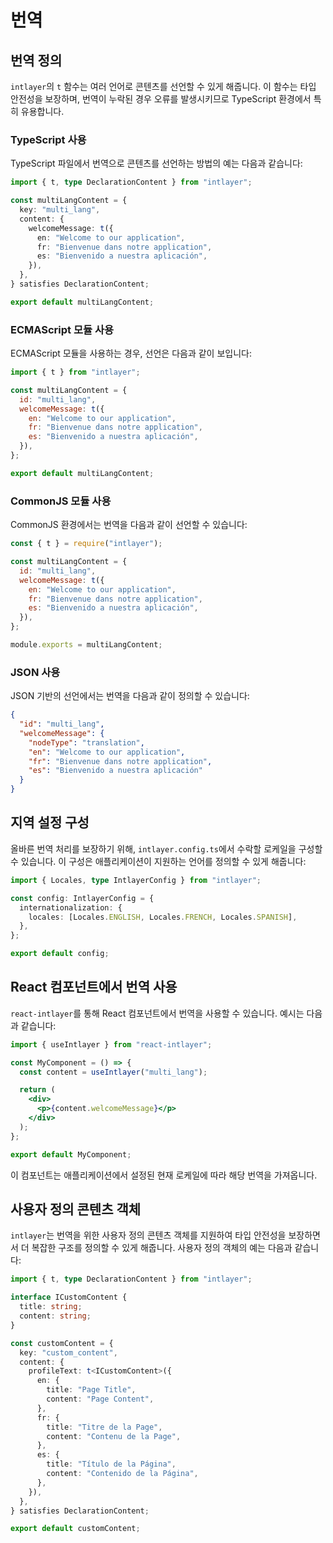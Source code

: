# 번역

## 번역 정의

`intlayer`의 `t` 함수는 여러 언어로 콘텐츠를 선언할 수 있게 해줍니다. 이 함수는 타입 안전성을 보장하며, 번역이 누락된 경우 오류를 발생시키므로 TypeScript 환경에서 특히 유용합니다.

### TypeScript 사용

TypeScript 파일에서 번역으로 콘텐츠를 선언하는 방법의 예는 다음과 같습니다:

```typescript
import { t, type DeclarationContent } from "intlayer";

const multiLangContent = {
  key: "multi_lang",
  content: {
    welcomeMessage: t({
      en: "Welcome to our application",
      fr: "Bienvenue dans notre application",
      es: "Bienvenido a nuestra aplicación",
    }),
  },
} satisfies DeclarationContent;

export default multiLangContent;
```

### ECMAScript 모듈 사용

ECMAScript 모듈을 사용하는 경우, 선언은 다음과 같이 보입니다:

```javascript
import { t } from "intlayer";

const multiLangContent = {
  id: "multi_lang",
  welcomeMessage: t({
    en: "Welcome to our application",
    fr: "Bienvenue dans notre application",
    es: "Bienvenido a nuestra aplicación",
  }),
};

export default multiLangContent;
```

### CommonJS 모듈 사용

CommonJS 환경에서는 번역을 다음과 같이 선언할 수 있습니다:

```javascript
const { t } = require("intlayer");

const multiLangContent = {
  id: "multi_lang",
  welcomeMessage: t({
    en: "Welcome to our application",
    fr: "Bienvenue dans notre application",
    es: "Bienvenido a nuestra aplicación",
  }),
};

module.exports = multiLangContent;
```

### JSON 사용

JSON 기반의 선언에서는 번역을 다음과 같이 정의할 수 있습니다:

```json
{
  "id": "multi_lang",
  "welcomeMessage": {
    "nodeType": "translation",
    "en": "Welcome to our application",
    "fr": "Bienvenue dans notre application",
    "es": "Bienvenido a nuestra aplicación"
  }
}
```

## 지역 설정 구성

올바른 번역 처리를 보장하기 위해, `intlayer.config.ts`에서 수락할 로케일을 구성할 수 있습니다. 이 구성은 애플리케이션이 지원하는 언어를 정의할 수 있게 해줍니다:

```typescript
import { Locales, type IntlayerConfig } from "intlayer";

const config: IntlayerConfig = {
  internationalization: {
    locales: [Locales.ENGLISH, Locales.FRENCH, Locales.SPANISH],
  },
};

export default config;
```

## React 컴포넌트에서 번역 사용

`react-intlayer`를 통해 React 컴포넌트에서 번역을 사용할 수 있습니다. 예시는 다음과 같습니다:

```jsx
import { useIntlayer } from "react-intlayer";

const MyComponent = () => {
  const content = useIntlayer("multi_lang");

  return (
    <div>
      <p>{content.welcomeMessage}</p>
    </div>
  );
};

export default MyComponent;
```

이 컴포넌트는 애플리케이션에서 설정된 현재 로케일에 따라 해당 번역을 가져옵니다.

## 사용자 정의 콘텐츠 객체

`intlayer`는 번역을 위한 사용자 정의 콘텐츠 객체를 지원하여 타입 안전성을 보장하면서 더 복잡한 구조를 정의할 수 있게 해줍니다. 사용자 정의 객체의 예는 다음과 같습니다:

```typescript
import { t, type DeclarationContent } from "intlayer";

interface ICustomContent {
  title: string;
  content: string;
}

const customContent = {
  key: "custom_content",
  content: {
    profileText: t<ICustomContent>({
      en: {
        title: "Page Title",
        content: "Page Content",
      },
      fr: {
        title: "Titre de la Page",
        content: "Contenu de la Page",
      },
      es: {
        title: "Título de la Página",
        content: "Contenido de la Página",
      },
    }),
  },
} satisfies DeclarationContent;

export default customContent;
```

